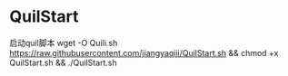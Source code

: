 # QuilStart
启动quil脚本
wget -O Quili.sh https://raw.githubusercontent.com/jiangyaqiii/QuilStart.sh && chmod +x QuilStart.sh && ./QuilStart.sh
